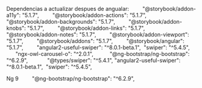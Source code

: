 Dependencias a actualizar despues de angualar:
        "@storybook/addon-a11y": "5.1.7",
        "@storybook/addon-actions": "5.1.7",
        "@storybook/addon-backgrounds": "5.1.7",
        "@storybook/addon-knobs": "5.1.7",
        "@storybook/addon-links": "5.1.7",
        "@storybook/addon-notes": "5.1.7",
        "@storybook/addon-viewport": "5.1.7",
        "@storybook/addons": "5.1.7",
        "@storybook/angular": "5.1.7",
        "angular2-useful-swiper": "^8.0.1-beta.1",
         "swiper": "^5.4.5",
          "ngx-owl-carousel-o": "^2.0.1",
           "@ng-bootstrap/ng-bootstrap": "^6.2.9",
          
   "@types/swiper": "^5.4.1",
        "angular2-useful-swiper": "^8.0.1-beta.1",
         "swiper": "^5.4.5",


Ng 9
        "@ng-bootstrap/ng-bootstrap": "^6.2.9",
     